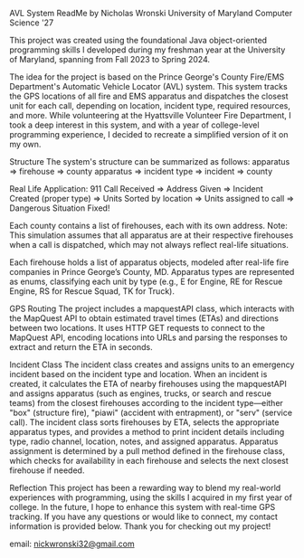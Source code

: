 AVL System ReadMe
by Nicholas Wronski
University of Maryland Computer Science '27

This project was created using the foundational Java object-oriented programming skills I developed during my freshman year at the University of Maryland, spanning from Fall 2023 to Spring 2024.

The idea for the project is based on the Prince George's County Fire/EMS Department's Automatic Vehicle Locator (AVL) system. This system tracks the GPS locations of all fire and EMS apparatus and dispatches the closest unit for each call, depending on location, incident type, required resources, and more. While volunteering at the Hyattsville Volunteer Fire Department, I took a deep interest in this system, and with a year of college-level programming experience, I decided to recreate a simplified version of it on my own.

Structure
The system's structure can be summarized as follows:
apparatus => firehouse => county
apparatus => incident type => incident => county 

Real Life Application:
911 Call Received => Address Given => Incident Created (proper type) => Units Sorted by location => Units assigned to call => Dangerous Situation Fixed!

Each county contains a list of firehouses, each with its own address.
Note: This simulation assumes that all apparatus are at their respective firehouses when a call is dispatched, which may not always reflect real-life situations.

Each firehouse holds a list of apparatus objects, modeled after real-life fire companies in Prince George’s County, MD. Apparatus types are represented as enums, classifying each unit by type (e.g., E for Engine, RE for Rescue Engine, RS for Rescue Squad, TK for Truck).

GPS Routing
The project includes a mapquestAPI class, which interacts with the MapQuest API to obtain estimated travel times (ETAs) and directions between two locations. It uses HTTP GET requests to connect to the MapQuest API, encoding locations into URLs and parsing the responses to extract and return the ETA in seconds.

Incident Class
The incident class creates and assigns units to an emergency incident based on the incident type and location. When an incident is created, it calculates the ETA of nearby firehouses using the mapquestAPI and assigns apparatus (such as engines, trucks, or search and rescue teams) from the closest firehouses according to the incident type—either "box" (structure fire), "piawi" (accident with entrapment), or "serv" (service call). The incident class sorts firehouses by ETA, selects the appropriate apparatus types, and provides a method to print incident details including type, radio channel, location, notes, and assigned apparatus. Apparatus assignment is determined by a pull method defined in the firehouse class, which checks for availability in each firehouse and selects the next closest firehouse if needed.

Reflection
This project has been a rewarding way to blend my real-world experiences with programming, using the skills I acquired in my first year of college. In the future, I hope to enhance this system with real-time GPS tracking. If you have any questions or would like to connect, my contact information is provided below. Thank you for checking out my project!

email: nickwronski32@gmail.com

